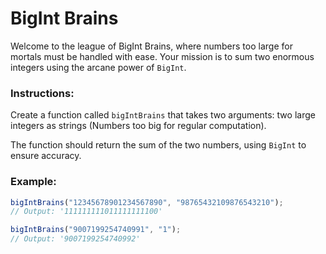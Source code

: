 # BigInt Brains

Welcome to the league of BigInt Brains, where numbers too large for mortals must be handled with ease. Your mission is to sum two enormous integers using the arcane power of `BigInt`.

### Instructions:

Create a function called `bigIntBrains` that takes two arguments: two large integers as strings (Numbers too big for regular computation).

The function should return the sum of the two numbers, using `BigInt` to ensure accuracy.

### Example:

```js
bigIntBrains("12345678901234567890", "98765432109876543210");
// Output: '111111111011111111100'

bigIntBrains("9007199254740991", "1");
// Output: '9007199254740992'
```

